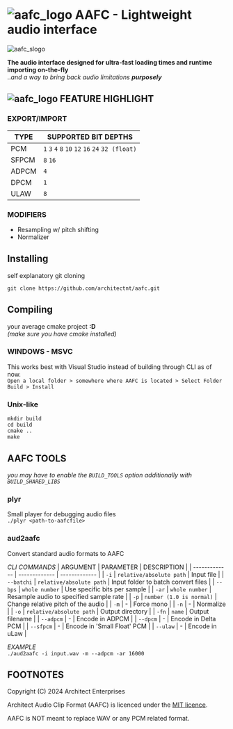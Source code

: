# ![aafc_logo](https://architectenterprises.net/cdn/aafc_snwavtr.png) AAFC - Lightweight audio interface
![aafc_slogo](https://architectenterprises.net/cdn/aafc_lgo.svg)

**The audio interface designed for ultra-fast loading times and runtime importing on-the-fly**\
..*and a way to bring back audio limitations* ***purposely*** 

## ![aafc_logo](https://architectenterprises.net/cdn/fusionresource/fpg_ico.png) FEATURE HIGHLIGHT

### EXPORT/IMPORT
| TYPE | SUPPORTED BIT DEPTHS |
| ------------- | ------------- |
| PCM | `1` `3` `4` `8` `10` `12` `16` `24` `32 (float)` |
| SFPCM | `8` `16` |
| ADPCM | `4` |
| DPCM | `1` |
| ULAW | `8` |

### MODIFIERS
- Resampling w/ pitch shifting
- Normalizer

## Installing
self explanatory git cloning
```
git clone https://github.com/architectnt/aafc.git
```

## Compiling
your average cmake project **:D**\
*(make sure you have cmake installed)*

### WINDOWS - MSVC
This works best with Visual Studio instead of building through CLI as of now.\
``Open a local folder > somewhere where AAFC is located > Select Folder``\
``Build > Install``

### Unix-like
```
mkdir build
cd build
cmake ..
make
```

## AAFC TOOLS
*you may have to enable the `BUILD_TOOLS` option additionally with `BUILD_SHARED_LIBS`*

### plyr
Small player for debugging audio files\
``./plyr <path-to-aafcfile>``


### aud2aafc
Convert standard audio formats to AAFC


*CLI COMMANDS*
| ARGUMENT | PARAMETER | DESCRIPTION |
| ------------- | ------------- | ------------- |
| `-i` | `relative/absolute path` | Input file |
| `--batchi` | `relative/absolute path` | Input folder to batch convert files |
| `--bps` | `whole number` | Use specific bits per sample |
| `-ar` | `whole number` | Resample audio to specified sample rate |
| `-p` | `number (1.0 is normal)` | Change relative pitch of the audio |
| `-m` | - | Force mono |
| `-n` | - | Normalize |
| `-o` | `relative/absolute path` | Output directory |
| `-fn` | `name` | Output filename |
| `--adpcm` | - | Encode in ADPCM |
| `--dpcm` | - | Encode in Delta PCM |
| `--sfpcm` | - | Encode in 'Small Float' PCM |
| `--ulaw` | - | Encode in uLaw |

*EXAMPLE*\
``./aud2aafc -i input.wav -m --adpcm -ar 16000``


## FOOTNOTES
Copyright (C) 2024 Architect Enterprises

Architect Audio Clip Format (AAFC) is licenced under the [MIT licence](LICENSE).

AAFC is NOT meant to replace WAV or any PCM related format.